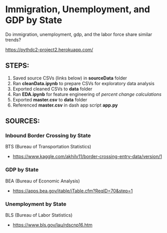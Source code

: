 # Immigration, Unemployment, and GDP by State
Do immigration, unemployment, gdp, and the labor force share similar trends?

https://pythdc2-project2.herokuapp.com/

## STEPS:
1) Saved source CSVs (links below) in **sourceData** folder
2) Ran **cleanData.ipynb** to prepare CSVs for exploratory data analysis
3) Exported cleaned CSVs to **data** folder
4) Ran **EDA.ipynb** for feature engineering of *percent change calculations*
5) Exported **master.csv** to **data** folder
6) Referenced **master.csv** in dash app script **app.py**

## SOURCES:
### Inbound Border Crossing by State
BTS (Bureau of Transportation Statistics) 
- https://www.kaggle.com/akhilv11/border-crossing-entry-data/version/1
### GDP by State
BEA (Bureau of Economic Analysis) 
- https://apps.bea.gov/itable/iTable.cfm?ReqID=70&step=1
### Unemployment by State
BLS (Bureau of Labor Statistics)
- https://www.bls.gov/lau/rdscnp16.htm

